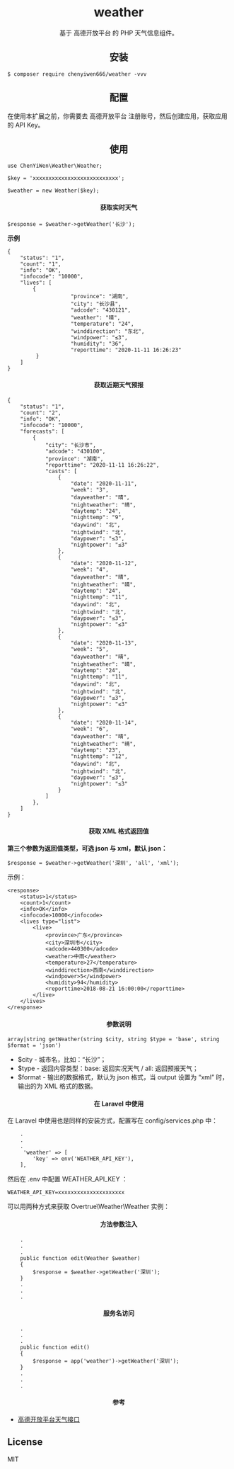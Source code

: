 <h1 align="center"> weather </h1>

<p align="center"> 基于  高德开放平台 的 PHP 天气信息组件。</p>


<h2 align="center"> 安装 </h2>

```shell
$ composer require chenyiwen666/weather -vvv
```

<h2 align="center"> 配置 </h2>
在使用本扩展之前，你需要去 高德开放平台 注册账号，然后创建应用，获取应用的 API Key。

<h2 align="center"> 使用 </h2>

```
use ChenYiWen\Weather\Weather;

$key = 'xxxxxxxxxxxxxxxxxxxxxxxxxxx';

$weather = new Weather($key);

```

<h4 align="center"> 获取实时天气 </h4>

`
$response = $weather->getWeather('长沙');
`

**示例**

```
{
    "status": "1",
    "count": "1",
    "info": "OK",
    "infocode": "10000",
    "lives": [
        {
                    "province": "湖南",
                    "city": "长沙县",
                    "adcode": "430121",
                    "weather": "晴",
                    "temperature": "24",
                    "winddirection": "东北",
                    "windpower": "≤3",
                    "humidity": "36",
                    "reporttime": "2020-11-11 16:26:23"
         }
    ]
}
```

<h4 align="center"> 获取近期天气预报 </h4>

```
{
    "status": "1",
    "count": "2",
    "info": "OK",
    "infocode": "10000",
    "forecasts": [
        {
            "city": "长沙市",
            "adcode": "430100",
            "province": "湖南",
            "reporttime": "2020-11-11 16:26:22",
            "casts": [
                {
                    "date": "2020-11-11",
                    "week": "3",
                    "dayweather": "晴",
                    "nightweather": "晴",
                    "daytemp": "24",
                    "nighttemp": "9",
                    "daywind": "北",
                    "nightwind": "北",
                    "daypower": "≤3",
                    "nightpower": "≤3"
                },
                {
                    "date": "2020-11-12",
                    "week": "4",
                    "dayweather": "晴",
                    "nightweather": "晴",
                    "daytemp": "24",
                    "nighttemp": "11",
                    "daywind": "北",
                    "nightwind": "北",
                    "daypower": "≤3",
                    "nightpower": "≤3"
                },
                {
                    "date": "2020-11-13",
                    "week": "5",
                    "dayweather": "晴",
                    "nightweather": "晴",
                    "daytemp": "24",
                    "nighttemp": "11",
                    "daywind": "北",
                    "nightwind": "北",
                    "daypower": "≤3",
                    "nightpower": "≤3"
                },
                {
                    "date": "2020-11-14",
                    "week": "6",
                    "dayweather": "晴",
                    "nightweather": "晴",
                    "daytemp": "23",
                    "nighttemp": "12",
                    "daywind": "北",
                    "nightwind": "北",
                    "daypower": "≤3",
                    "nightpower": "≤3"
                }
            ]
        },
    ]
}
```

<h4 align="center"> 获取 XML 格式返回值 </h4>

**第三个参数为返回值类型，可选 json 与 xml，默认 json：**

`
$response = $weather->getWeather('深圳', 'all', 'xml');
`

示例：

```
<response>
    <status>1</status>
    <count>1</count>
    <info>OK</info>
    <infocode>10000</infocode>
    <lives type="list">
        <live>
            <province>广东</province>
            <city>深圳市</city>
            <adcode>440300</adcode>
            <weather>中雨</weather>
            <temperature>27</temperature>
            <winddirection>西南</winddirection>
            <windpower>5</windpower>
            <humidity>94</humidity>
            <reporttime>2018-08-21 16:00:00</reporttime>
        </live>
    </lives>
</response>
```

<h4 align="center"> 参数说明 </h4>

`
array|string getWeather(string $city, string $type = 'base', string $format = 'json')
`

+ $city - 城市名，比如：“长沙”；
+ $type - 返回内容类型：base: 返回实况天气 / all: 返回预报天气；
+ $format  - 输出的数据格式，默认为 json 格式，当 output 设置为 “xml” 时，输出的为 XML 格式的数据。

<h4 align="center"> 在 Laravel 中使用 </h4>

在 Laravel 中使用也是同样的安装方式，配置写在 config/services.php 中：

```
    .
    .
    .
     'weather' => [
        'key' => env('WEATHER_API_KEY'),
    ],
```

然后在 .env 中配置 WEATHER_API_KEY ：

`
WEATHER_API_KEY=xxxxxxxxxxxxxxxxxxxxx
`

可以用两种方式来获取 Overtrue\Weather\Weather 实例：

<h4 align="center"> 方法参数注入 </h4>

```
    .
    .
    .
    public function edit(Weather $weather) 
    {
        $response = $weather->getWeather('深圳');
    }
    .
    .
    .
```

<h4 align="center"> 服务名访问 </h4>

```
    .
    .
    .
    public function edit() 
    {
        $response = app('weather')->getWeather('深圳');
    }
    .
    .
    .
```

<h4 align="center"> 参考 </h4>

+ [高德开放平台天气接口](https://lbs.amap.com/api/webservice/guide/api/weatherinfo/)


## License

MIT